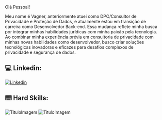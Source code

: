 Olá Pessoal!

Meu nome é Vagner, anteriormente atuei como DPO/Consultor de Privacidade e Proteção de Dados, e atualmente estou em transição de carreira como Desenvolvedor Back-end. Essa mudança reflete minha busca por integrar minhas habilidades jurídicas com minha paixão pela tecnologia. Ao combinar minha experiência prévia em consultoria de privacidade com minhas novas habilidades como desenvolvedor, busco criar soluções tecnológicas inovadoras e eficazes para desafios complexos de privacidade e segurança de dados.



## 💻 Linkedin:
[![Linkedin](https://img.shields.io/badge/LinkedIn-0077B5?style=for-the-badge&logo=linkedin&logoColor=white)](www.linkedin.com/in/vagner-cassianojunior)

## ⌨️ Hard Skills:
![TituloImagem](https://img.shields.io/badge/JavaScript-323330?style=for-the-badge&logo=javascript&logoColor=F7DF1E)
![TituloImagem](https://img.shields.io/badge/Node%20js-339933?style=for-the-badge&logo=nodedotjs&logoColor=white)
